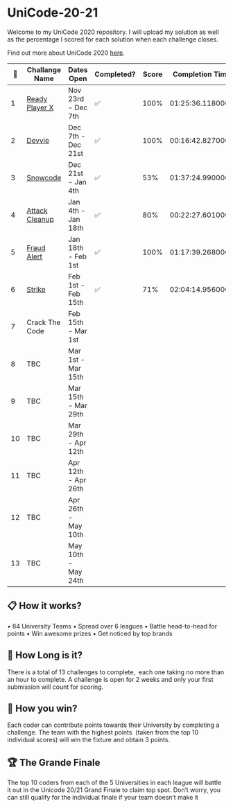 # UniCode-20-21

Welcome to my UniCode 2020 repository. I will upload my solution as well as the percentage I scored for each solution when each challenge closes.

Find out more about UniCode 2020 [here](https://www.showcode.io/unicode/).


:pencil: | Challange Name     | Dates Open          | Completed?         | Score | Completion Time
---------|--------------------|---------------------|--------------------|-------|------------------
1        | [Ready Player X][1]| Nov 23rd - Dec 7th  | :white_check_mark: | 100%  | 01:25:36.1180000
2        | [Devvie][2]        | Dec 7th - Dec 21st  | :white_check_mark: | 100%  | 00:16:42.8270000
3        | [Snowcode][3]      | Dec 21st - Jan 4th  | :white_check_mark: |  53%  | 01:37:24.9900000
4        | [Attack Cleanup][4]| Jan 4th - Jan 18th  | :white_check_mark: |  80%  | 00:22:27.6010000
5        | [Fraud Alert][5]   | Jan 18th - Feb 1st  | :white_check_mark: | 100%  | 01:17:39.2680000
6        | [Strike][6]        | Feb 1st - Feb 15th  | :white_check_mark: |  71%  | 02:04:14.9560000
7        | Crack The Code     | Feb 15th - Mar 1st  |                    |       | 
8        | TBC                | Mar 1st - Mar 15th  |                    |       | 
9        | TBC                | Mar 15th - Mar 29th |                    |       | 
10       | TBC                | Mar 29th - Apr 12th |                    |       | 
11       | TBC                | Apr 12th - Apr 26th |                    |       | 
12       | TBC                | Apr 26th - May 10th |                    |       | 
13       | TBC                | May 10th - May 24th |                    |       | 





## :clipboard:  How it works?

• 84 University Teams
• Spread over 6 leagues
• Battle head-to-head for points
• Win awesome prizes
• Get noticed by top brands

## :red_car:  How Long is it?

There is a total of 13 challenges to complete,  each one taking no more than an hour to complete. 
A challenge is open for 2 weeks and only your first submission will count for scoring.

## :rocket:  How you win?

Each coder can contribute points towards their University by completing a challenge. 
The team with the highest points  (taken from the top 10 individual scores) will win the fixture and obtain 3 points.

## :trophy: The Grande Finale

The top 10 coders from each of the 5 Universities in each league will battle it out in the Unicode 20/21 Grand Finale to claim top spot.
Don’t worry, you can still qualify for the individual finale if your team doesn’t make it

[1]:https://github.com/CraigMyles/UniCode-20-21/blob/main/Challenge_1_Ready_Player_X/src/main.java
[2]:https://github.com/CraigMyles/UniCode-20-21/blob/main/Challenge_2_Devvie/src/main.java
[3]:https://github.com/CraigMyles/UniCode-20-21/blob/main/Challenge_3_Snowcode/src/main3.java
[4]:https://github.com/CraigMyles/UniCode-20-21/blob/main/Challenge_4_Attack_Cleanup/src/main.java
[5]:https://github.com/CraigMyles/UniCode-20-21/blob/main/Challenge_5_Fraud_Alert/src/main.java
[6]:https://github.com/CraigMyles/UniCode-20-21/blob/main/Challenge_6_Strike/src/main.java
